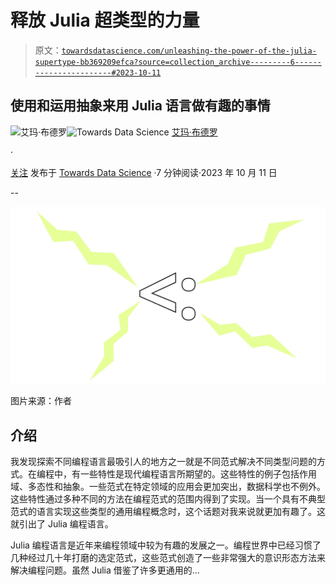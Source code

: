 # 释放 Julia 超类型的力量

> 原文：[`towardsdatascience.com/unleashing-the-power-of-the-julia-supertype-bb369209efca?source=collection_archive---------6-----------------------#2023-10-11`](https://towardsdatascience.com/unleashing-the-power-of-the-julia-supertype-bb369209efca?source=collection_archive---------6-----------------------#2023-10-11)

## 使用和运用抽象来用 Julia 语言做有趣的事情

[](https://emmaccode.medium.com/?source=post_page-----bb369209efca--------------------------------)![艾玛·布德罗](https://emmaccode.medium.com/?source=post_page-----bb369209efca--------------------------------)[](https://towardsdatascience.com/?source=post_page-----bb369209efca--------------------------------)![Towards Data Science](https://towardsdatascience.com/?source=post_page-----bb369209efca--------------------------------) [艾玛·布德罗](https://emmaccode.medium.com/?source=post_page-----bb369209efca--------------------------------)

·

[关注](https://medium.com/m/signin?actionUrl=https%3A%2F%2Fmedium.com%2F_%2Fsubscribe%2Fuser%2Fea170050148c&operation=register&redirect=https%3A%2F%2Ftowardsdatascience.com%2Funleashing-the-power-of-the-julia-supertype-bb369209efca&user=Emma+Boudreau&userId=ea170050148c&source=post_page-ea170050148c----bb369209efca---------------------post_header-----------) 发布于 [Towards Data Science](https://towardsdatascience.com/?source=post_page-----bb369209efca--------------------------------) ·7 分钟阅读·2023 年 10 月 11 日[](https://medium.com/m/signin?actionUrl=https%3A%2F%2Fmedium.com%2F_%2Fvote%2Ftowards-data-science%2Fbb369209efca&operation=register&redirect=https%3A%2F%2Ftowardsdatascience.com%2Funleashing-the-power-of-the-julia-supertype-bb369209efca&user=Emma+Boudreau&userId=ea170050148c&source=-----bb369209efca---------------------clap_footer-----------)

--

[](https://medium.com/m/signin?actionUrl=https%3A%2F%2Fmedium.com%2F_%2Fbookmark%2Fp%2Fbb369209efca&operation=register&redirect=https%3A%2F%2Ftowardsdatascience.com%2Funleashing-the-power-of-the-julia-supertype-bb369209efca&source=-----bb369209efca---------------------bookmark_footer-----------)![](img/709919bb56394b82ea33ff5474146f8f.png)

图片来源：作者

## 介绍

我发现探索不同编程语言最吸引人的地方之一就是不同范式解决不同类型问题的方式。在编程中，有一些特性是现代编程语言所期望的。这些特性的例子包括作用域、多态性和抽象。一些范式在特定领域的应用会更加突出，数据科学也不例外。这些特性通过多种不同的方法在编程范式的范围内得到了实现。当一个具有不典型范式的语言实现这些类型的通用编程概念时，这个话题对我来说就更加有趣了。这就引出了 Julia 编程语言。

Julia 编程语言是近年来编程领域中较为有趣的发展之一。编程世界中已经习惯了几种经过几十年打磨的选定范式，这些范式创造了一些非常强大的意识形态方法来解决编程问题。虽然 Julia 借鉴了许多更通用的…
